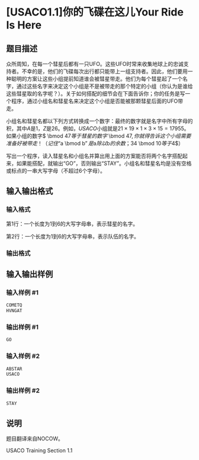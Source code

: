 # [USACO1.1]你的飞碟在这儿Your Ride Is Here

## 题目描述

众所周知，在每一个彗星后都有一只UFO。这些UFO时常来收集地球上的忠诚支持者。不幸的是，他们的飞碟每次出行都只能带上一组支持者。因此，他们要用一种聪明的方案让这些小组提前知道谁会被彗星带走。他们为每个彗星起了一个名字，通过这些名字来决定这个小组是不是被带走的那个特定的小组（你认为是谁给这些彗星取的名字呢？）。关于如何搭配的细节会在下面告诉你；你的任务是写一个程序，通过小组名和彗星名来决定这个小组是否能被那颗彗星后面的UFO带走。

小组名和彗星名都以下列方式转换成一个数字：最终的数字就是名字中所有字母的积，其中$A$是$1$，$Z$是$26$。例如，$USACO$小组就是$21 \times 19 \times 1 \times 3 \times 15=17955$。如果小组的数字$ \bmod 47$等于彗星的数字$ \bmod 47$,你就得告诉这个小组需要准备好被带走！（记住“$a \bmod b$”是$a$除以$b$的余数；$34 \bmod 10$等于$4$）

写出一个程序，读入彗星名和小组名并算出用上面的方案能否将两个名字搭配起来，如果能搭配，就输出“GO”，否则输出“STAY”。小组名和彗星名均是没有空格或标点的一串大写字母（不超过$6$个字母）。

## 输入输出格式

### 输入格式

第1行：一个长度为$1$到$6$的大写字母串，表示彗星的名字。

第2行：一个长度为$1$到$6$的大写字母串，表示队伍的名字。

### 输出格式

## 输入输出样例

### 输入样例 #1

```cpp
COMETQ
HVNGAT
```


### 输出样例 #1

```cpp
GO
```


### 输入样例 #2

```cpp
ABSTAR
USACO
```


### 输出样例 #2

```cpp
STAY
```


## 说明

题目翻译来自NOCOW。

USACO Training Section 1.1


